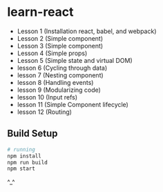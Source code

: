 # learn-react
* Lesson 1 (Installation react, babel, and webpack)
* Lesson 2 (Simple component)
* Lesson 3 (Simple component)
* Lesson 4 (Simple props)
* Lesson 5 (Simple state and virtual DOM)
* lesson 6 (Cycling through data)
* lesson 7 (Nesting component)
* lesson 8 (Handling events)
* lesson 9 (Modularizing code)
* lesson 10 (Input refs)
* lesson 11 (Simple Component lifecycle)
* lesson 12 (Routing)

## Build Setup

``` bash
# running
npm install
npm run build
npm start
```
^_^
